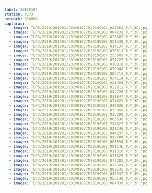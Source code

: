 ```yaml
---
label: 20190107
station: TLP3
network: BRAMON
capturas:
  - imagem: TLP3/2019/201901/20190107/M20190108_021352_TLP_3P.jpg
  - imagem: TLP3/2019/201901/20190107/M20190108_004231_TLP_3P.jpg
  - imagem: TLP3/2019/201901/20190107/M20190108_023307_TLP_3P.jpg
  - imagem: TLP3/2019/201901/20190107/M20190108_021330_TLP_3P.jpg
  - imagem: TLP3/2019/201901/20190107/M20190108_014137_TLP_3P.jpg
  - imagem: TLP3/2019/201901/20190107/M20190108_070811_TLP_3P.jpg
  - imagem: TLP3/2019/201901/20190107/M20190107_235603_TLP_3P.jpg
  - imagem: TLP3/2019/201901/20190107/M20190108_071227_TLP_3P.jpg
  - imagem: TLP3/2019/201901/20190107/M20190108_010818_TLP_3P.jpg
  - imagem: TLP3/2019/201901/20190107/M20190108_070948_TLP_3P.jpg
  - imagem: TLP3/2019/201901/20190107/M20190108_003711_TLP_3P.jpg
  - imagem: TLP3/2019/201901/20190107/M20190108_034114_TLP_3P.jpg
  - imagem: TLP3/2019/201901/20190107/M20190108_021403_TLP_3P.jpg
  - imagem: TLP3/2019/201901/20190107/M20190108_022812_TLP_3P.jpg
  - imagem: TLP3/2019/201901/20190107/M20190108_042726_TLP_3P.jpg
  - imagem: TLP3/2019/201901/20190107/M20190108_011847_TLP_3P.jpg
  - imagem: TLP3/2019/201901/20190107/M20190108_074629_TLP_3P.jpg
  - imagem: TLP3/2019/201901/20190107/M20190108_040026_TLP_3P.jpg
  - imagem: TLP3/2019/201901/20190107/M20190108_075850_TLP_3P.jpg
  - imagem: TLP3/2019/201901/20190107/M20190108_013200_TLP_3P.jpg
  - imagem: TLP3/2019/201901/20190107/M20190108_003536_TLP_3P.jpg
  - imagem: TLP3/2019/201901/20190107/M20190107_234527_TLP_3P.jpg
  - imagem: TLP3/2019/201901/20190107/M20190108_021346_TLP_3P.jpg
  - imagem: TLP3/2019/201901/20190107/M20190108_044237_TLP_3P.jpg
  - imagem: TLP3/2019/201901/20190107/M20190108_023509_TLP_3P.jpg
  - imagem: TLP3/2019/201901/20190107/M20190108_003554_TLP_3P.jpg
  - imagem: TLP3/2019/201901/20190107/M20190108_001146_TLP_3P.jpg
  - imagem: TLP3/2019/201901/20190107/M20190108_011310_TLP_3P.jpg
  - imagem: TLP3/2019/201901/20190107/M20190108_011625_TLP_3P.jpg
  - imagem: TLP3/2019/201901/20190107/M20190108_072203_TLP_3P.jpg
  - imagem: TLP3/2019/201901/20190107/M20190108_012923_TLP_3P.jpg
  - imagem: TLP3/2019/201901/20190107/M20190108_002145_TLP_3P.jpg
  - imagem: TLP3/2019/201901/20190107/M20190108_043337_TLP_3P.jpg
  - imagem: TLP3/2019/201901/20190107/M20190108_055140_TLP_3P.jpg
  - imagem: TLP3/2019/201901/20190107/M20190108_004039_TLP_3P.jpg
---
```

